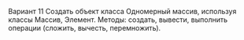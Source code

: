 Вариант 11
Создать объект класса Одномерный массив, используя классы Массив, Элемент. 
Методы: создать, вывести, выполнить операции (сложить, вычесть, перемножить).
